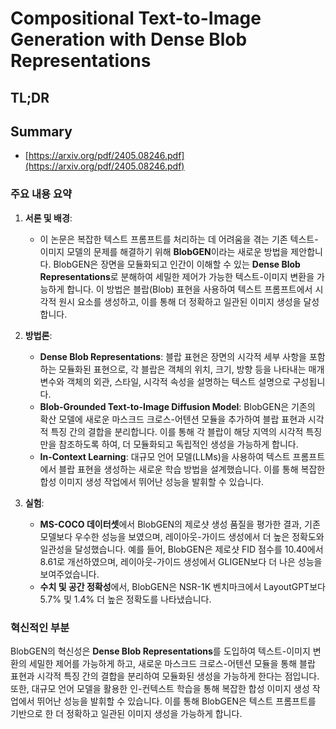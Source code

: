 # Compositional Text-to-Image Generation with Dense Blob Representations
## TL;DR
## Summary
- [https://arxiv.org/pdf/2405.08246.pdf](https://arxiv.org/pdf/2405.08246.pdf)

### 주요 내용 요약

1. **서론 및 배경**:
   - 이 논문은 복잡한 텍스트 프롬프트를 처리하는 데 어려움을 겪는 기존 텍스트-이미지 모델의 문제를 해결하기 위해 **BlobGEN**이라는 새로운 방법을 제안합니다. BlobGEN은 장면을 모듈화되고 인간이 이해할 수 있는 **Dense Blob Representations**로 분해하여 세밀한 제어가 가능한 텍스트-이미지 변환을 가능하게 합니다. 이 방법은 블랍(Blob) 표현을 사용하여 텍스트 프롬프트에서 시각적 원시 요소를 생성하고, 이를 통해 더 정확하고 일관된 이미지 생성을 달성합니다.

2. **방법론**:
   - **Dense Blob Representations**: 블랍 표현은 장면의 시각적 세부 사항을 포함하는 모듈화된 표현으로, 각 블랍은 객체의 위치, 크기, 방향 등을 나타내는 매개변수와 객체의 외관, 스타일, 시각적 속성을 설명하는 텍스트 설명으로 구성됩니다.
   - **Blob-Grounded Text-to-Image Diffusion Model**: BlobGEN은 기존의 확산 모델에 새로운 마스크드 크로스-어텐션 모듈을 추가하여 블랍 표현과 시각적 특징 간의 결합을 분리합니다. 이를 통해 각 블랍이 해당 지역의 시각적 특징만을 참조하도록 하여, 더 모듈화되고 독립적인 생성을 가능하게 합니다.
   - **In-Context Learning**: 대규모 언어 모델(LLMs)을 사용하여 텍스트 프롬프트에서 블랍 표현을 생성하는 새로운 학습 방법을 설계했습니다. 이를 통해 복잡한 합성 이미지 생성 작업에서 뛰어난 성능을 발휘할 수 있습니다.

3. **실험**:
   - **MS-COCO 데이터셋**에서 BlobGEN의 제로샷 생성 품질을 평가한 결과, 기존 모델보다 우수한 성능을 보였으며, 레이아웃-가이드 생성에서 더 높은 정확도와 일관성을 달성했습니다. 예를 들어, BlobGEN은 제로샷 FID 점수를 10.40에서 8.61로 개선하였으며, 레이아웃-가이드 생성에서 GLIGEN보다 더 나은 성능을 보여주었습니다.
   - **수치 및 공간 정확성**에서, BlobGEN은 NSR-1K 벤치마크에서 LayoutGPT보다 5.7% 및 1.4% 더 높은 정확도를 나타냈습니다.

### 혁신적인 부분
BlobGEN의 혁신성은 **Dense Blob Representations**를 도입하여 텍스트-이미지 변환의 세밀한 제어를 가능하게 하고, 새로운 마스크드 크로스-어텐션 모듈을 통해 블랍 표현과 시각적 특징 간의 결합을 분리하여 모듈화된 생성을 가능하게 한다는 점입니다. 또한, 대규모 언어 모델을 활용한 인-컨텍스트 학습을 통해 복잡한 합성 이미지 생성 작업에서 뛰어난 성능을 발휘할 수 있습니다. 이를 통해 BlobGEN은 텍스트 프롬프트를 기반으로 한 더 정확하고 일관된 이미지 생성을 가능하게 합니다.